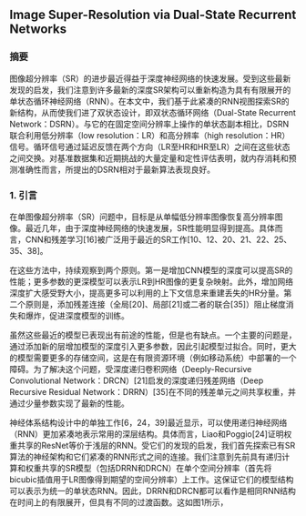 ## Image Super-Resolution via Dual-State Recurrent Networks

### 摘要

​		图像超分辨率（SR）的进步最近得益于深度神经网络的快速发展。受到这些最新发现的启发，我们注意到许多最新的深度SR架构可以重新构造为具有有限展开的单状态循环神经网络（RNN）。在本文中，我们基于此紧凑的RNN视图探索SR的新结构，从而使我们进了双状态设计，即双状态循环网络（Dual-State Recurrent Network：DSRN）。与它的在固定空间分辨率上操作的单状态副本相比，DSRN联合利用低分辨率（low resolution：LR）和高分辨率（high resolution：HR）信号。循环信号通过延迟反馈在两个方向（LR至HR和HR至LR）之间在这些状态之间交换。对基准数据集和近期挑战的大量定量和定性评估表明，就内存消耗和预测准确性而言，所提出的DSRN相对于最新算法表现良好。

### 1. 引言

​		在单图像超分辨率（SR）问题中，目标是从单幅低分辨率图像恢复高分辨率图像。最近几年，由于深度神经网络的快速发展，SR性能明显得到提高。具体而言，CNN和残差学习[16]被广泛用于最近的SR工作[10、12、20、21、22、25、35、38]。

​		在这些方法中，持续观察到两个原则。第一是增加CNN模型的深度可以提高SR的性能；更多参数的更深模型可以表示LR到HR图像的更复杂映射。此外，增加网络深度扩大感受野大小，提高更多可以利用的上下文信息来重建丢失的HR分量。第二个原则是，添加残差连接（全局[20]、局部[21]或二者的联合[35]）阻止梯度消失和爆炸，促进深度模型的训练。

​		虽然这些最近的模型已表现出有前途的性能，但是也有缺点。一个主要的问题是，通过添加新的层增加模型的深度引入更多参数，因此引起模型过拟合。同时，更大的模型需要更多的存储空间，这是在有限资源环境（例如移动系统）中部署的一个障碍。为了解决这个问题，受深度递归卷积网络（Deeply-Recursive Convolutional Network：DRCN）[21]启发的深度递归残差网络（Deep Recursive Residual Network：DRRN）[35]在不同的残差单元之间共享权重，并通过少量参数实现了最新的性能。

​		神经体系结构设计中的单独工作[6，24，39]最近显示，可以使用递归神经网络（RNN）更加紧凑地表示常用的深层结构。具体而言，Liao和Poggio[24]证明权重共享的ResNet等价于浅层的RNN。受它们的发现的启发，我们首先探索已有SR算法的神经架构和它们紧凑的RNN形式之间的连接。我们注意到先前具有递归计算和权重共享的SR模型（包括DRRN和DRCN）在单个空间分辨率（首先将bicubic插值用于LR图像得到期望的空间分辨率）上工作。这保证它们的模型结构可以表示为统一的单状态RNN。因此，DRRN和DRCN都可以看作是相同RNN结构在时间上的有限展开，但具有不同的过渡函数。这如图1所示，